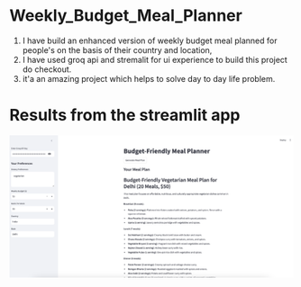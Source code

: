 # Weekly_Budget_Meal_Planner
1. I have build an enhanced version of weekly budget meal planned for people's on the basis of their country and location, 
2. I have used groq api and stremalit for ui experience to build this project do checkout.
3. it'a an amazing project which helps to solve day to day life problem.
# Results from the streamlit app
![Alt text](images/image.png)
